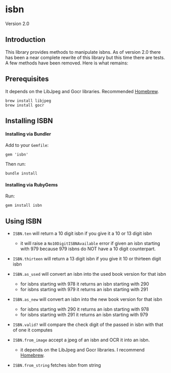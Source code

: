 isbn
====

Version 2.0

## Introduction

This library provides methods to manipulate isbns. As of version 2.0 there has been a near complete rewrite of this library but this time there are tests. A few methods have been removed. Here is what remains:

## Prerequisites

 It depends on the LibJpeg and Gocr libraries. Recommended [Homebrew](http://github.com/mxcl/homebrew).

```
brew install libjpeg
brew install gocr
```

## Installing ISBN

#### Installing via Bundler

Add to your `Gemfile`:

```
gem 'isbn'
```

Then run:

```
bundle install
```

#### Installing via RubyGems

Run:

```
gem install isbn
```
## Using ISBN

* `ISBN.ten` will return a 10 digit isbn if you give it a 10 or 13 digit isbn
    - it will raise a `No10DigitISBNAvailable` error if given an isbn starting with 979
   because 979 isbns do NOT have a 10 digit counterpart.
* `ISBN.thirteen` will return a 13 digit isbn if you give it 10 or thirteen digit isbn

* `ISBN.as_used` will convert an isbn into the used book version for that isbn
    - for isbns starting with 978 it returns an isbn starting with 290
    - for isbns starting with 979 it returns an isbn starting with 291

* `ISBN.as_new` will convert an isbn into the new book version for that isbn
    - for isbns starting with 290 it returns an isbn starting with 978
    - for isbns starting with 291 it returns an isbn starting with 979

* `ISBN.valid?` will compare the check digit of the passed in isbn with that of one it computes

* `ISBN.from_image` accept a jpeg of an isbn and OCR it into an isbn.
    - it depends on the LibJpeg and Gocr libraries. I recommend [Homebrew](http://github.com/mxcl/homebrew).
 
* `ISBN.from_string` fetches isbn from string
